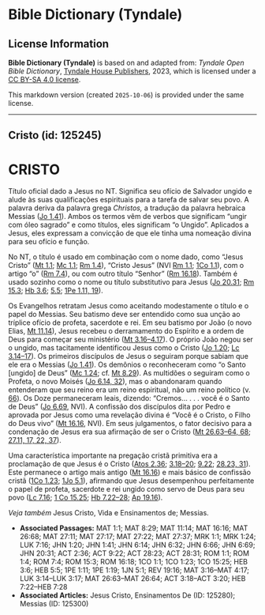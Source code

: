 # Bible Dictionary (Tyndale)

## License Information

**Bible Dictionary (Tyndale)** is based on and adapted from: _Tyndale Open Bible Dictionary_, [Tyndale House Publishers](https://tyndaleopenresources.com/), 2023, which is licensed under a [CC BY-SA 4.0 license](https://creativecommons.org/licenses/by-sa/4.0/legalcode.en).

This markdown version (created `2025-10-06`) is provided under the same license.



--------------------------------

## Cristo (id: 125245)

CRISTO
======

Título oficial dado a Jesus no NT. Significa seu ofício de Salvador ungido e alude às suas qualificações espirituais para a tarefa de salvar seu povo. A palavra deriva da palavra grega *Christos,* a tradução da palavra hebraica Messias ([Jo 1\.41](https://ref.ly/John1:41)). Ambos os termos vêm de verbos que significam “ungir com óleo sagrado” e como títulos, eles significam “o Ungido”. Aplicados a Jesus, eles expressam a convicção de que ele tinha uma nomeação divina para seu ofício e função.

No NT, o título é usado em combinação com o nome dado, como “Jesus Cristo” ([Mt 1\.1](https://ref.ly/Matt1:1); [Mc 1\.1](https://ref.ly/Mark1:1); [Rm 1\.4](https://ref.ly/Rom1:4)), “Cristo Jesus” (NVI [Rm 1\.1](https://ref.ly/Rom1:1); [1Co 1\.1](https://ref.ly/1Cor1:1)), com o artigo “o” ([Rm 7\.4](https://ref.ly/Rom7:4)), ou com outro título “Senhor” ([Rm 16\.18](https://ref.ly/Rom16:18)). Também é usado sozinho como o nome ou título substitutivo para Jesus ([Jo 20\.31](https://ref.ly/John20:31); [Rm 15\.3](https://ref.ly/Rom15:3); [Hb 3\.6](https://ref.ly/Heb3:6); [5\.5](https://ref.ly/Heb5:5); [1Pe 1\.11, 19](https://ref.ly/1Pet1:11)).

Os Evangelhos retratam Jesus como aceitando modestamente o título e o papel do Messias. Seu batismo deve ser entendido como sua unção ao tríplice ofício de profeta, sacerdote e rei. Em seu batismo por João (o novo Elias, [Mt 11\.14](https://ref.ly/Matt11:14)), Jesus recebeu o derramamento do Espírito e a ordem de Deus para começar seu ministério ([Mt 3\.16–4\.17](https://ref.ly/Matt3:16-Matt4:17)). O próprio João negou ser o ungido, mas tacitamente identificou Jesus como o Cristo ([Jo 1\.20](https://ref.ly/John1:20); [Lc 3\.14–17](https://ref.ly/Luke3:14-Luke3:17)). Os primeiros discípulos de Jesus o seguiram porque sabiam que ele era o Messias ([Jo 1\.41](https://ref.ly/John1:41)). Os demônios o reconheceram como “o Santo \[ungido] de Deus” ([Mc 1\.24](https://ref.ly/Mark1:24); cf. [Mt 8\.29](https://ref.ly/Matt8:29)). As multidões o seguiram como o Profeta, o novo Moisés ([Jo 6\.14, 32](https://ref.ly/John6:14)), mas o abandonaram quando entenderam que seu reino era um reino espiritual, não um reino político (v. [66](https://ref.ly/John6:66)). Os Doze permaneceram leais, dizendo: “Cremos… . . . você é o Santo de Deus” ([Jo 6\.69](https://ref.ly/John6:69), NVI). A confissão dos discípulos dita por Pedro e aprovada por Jesus como uma revelação divina é “Você é o Cristo, o Filho do Deus vivo” ([Mt 16\.16](https://ref.ly/Matt16:16), NVI). Em seus julgamentos, o fator decisivo para a condenação de Jesus era sua afirmação de ser o Cristo ([Mt 26\.63–64, 68](https://ref.ly/Matt26:63-Matt26:64); [27\.11, 17, 22, 37](https://ref.ly/Matt27:11)).

Uma característica importante na pregação cristã primitiva era a proclamação de que Jesus é o Cristo ([Atos 2\.36](https://ref.ly/Acts2:36); [3\.18–20](https://ref.ly/Acts3:18-Acts3:20); [9\.22](https://ref.ly/Acts9:22); [28\.23, 31](https://ref.ly/Acts28:23)). Este permanece o artigo mais antigo ([Mt 16\.16](https://ref.ly/Matt16:16)) e mais básico de confissão cristã ([1Co 1\.23](https://ref.ly/1Cor1:23); [1Jo 5\.1](https://ref.ly/1John5:1)), afirmando que Jesus desempenhou perfeitamente o papel de profeta, sacerdote e rei ungido como servo de Deus para seu povo ([Lc 7\.16](https://ref.ly/Luke7:16); [1 Co 15\.25](https://ref.ly/1Cor15:25); [Hb 7\.22–28](https://ref.ly/Heb7:22-Heb7:28); [Ap 19\.16](https://ref.ly/Rev19:16)).

*Veja também* Jesus Cristo, Vida e Ensinamentos de; Messias.

* **Associated Passages:** MAT 1:1; MAT 8:29; MAT 11:14; MAT 16:16; MAT 26:68; MAT 27:11; MAT 27:17; MAT 27:22; MAT 27:37; MRK 1:1; MRK 1:24; LUK 7:16; JHN 1:20; JHN 1:41; JHN 6:14; JHN 6:32; JHN 6:66; JHN 6:69; JHN 20:31; ACT 2:36; ACT 9:22; ACT 28:23; ACT 28:31; ROM 1:1; ROM 1:4; ROM 7:4; ROM 15:3; ROM 16:18; 1CO 1:1; 1CO 1:23; 1CO 15:25; HEB 3:6; HEB 5:5; 1PE 1:11; 1PE 1:19; 1JN 5:1; REV 19:16; MAT 3:16–MAT 4:17; LUK 3:14–LUK 3:17; MAT 26:63–MAT 26:64; ACT 3:18–ACT 3:20; HEB 7:22–HEB 7:28
* **Associated Articles:** Jesus Cristo, Ensinamentos De (ID: 125280); Messias (ID: 125300)

